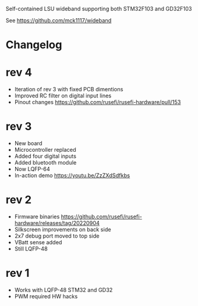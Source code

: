 Self-contained LSU wideband supporting both STM32F103 and GD32F103

See https://github.com/mck1117/wideband


# Changelog


# rev 4

* Iteration of rev 3 with fixed PCB dimentions
* Improved RC filter on digital input lines
* Pinout changes https://github.com/rusefi/rusefi-hardware/pull/153

# rev 3

* New board
* Microcontroller replaced
* Added four digital inputs
* Added bluetooth module
* Now LQFP-64
* In-action demo https://youtu.be/ZzZXdSdfkbs

# rev 2

* Firmware binaries https://github.com/rusefi/rusefi-hardware/releases/tag/20220904
* Silkscreen improvements on back side
* 2x7 debug port moved to top side
* VBatt sense added
* Still LQFP-48

# rev 1

* Works with LQFP-48 STM32 and GD32
* PWM required HW hacks
